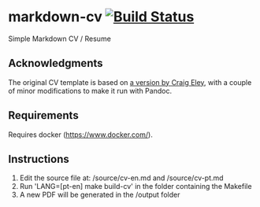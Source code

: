 markdown-cv [![Build Status](https://travis-ci.org/tompollard/markdown-cv.svg?branch=master)](https://travis-ci.org/tompollard/markdown-cv)
===========

Simple Markdown CV / Resume

## Acknowledgments

The original CV template is based on [a version by Craig Eley](http://craigeley.com/09-05-2013/formatting-your-cv-with-markdown-and-latex/), with a couple of minor modifications to make it run with Pandoc.

## Requirements

Requires docker (https://www.docker.com/).

## Instructions

1. Edit the source file at: /source/cv-en.md and /source/cv-pt.md
2. Run 'LANG=[pt-en] make build-cv' in the folder containing the Makefile
3. A new PDF will be generated in the /output folder
